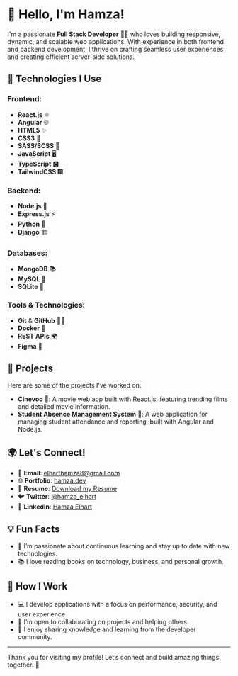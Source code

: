 # 👋 Hello, I'm **Hamza**!

I'm a passionate **Full Stack Developer** 👨‍💻 who loves building responsive, dynamic, and scalable web applications. With experience in both frontend and backend development, I thrive on crafting seamless user experiences and creating efficient server-side solutions.

## 🚀 Technologies I Use

### Frontend:
- **React.js** ⚛️
- **Angular** 🌐
- **HTML5** ✨
- **CSS3** 🎨
- **SASS/SCSS** 💅
- **JavaScript** 🖥️
- **TypeScript** 🅾️
- **TailwindCSS** 🎆

### Backend:
- **Node.js** 🌱
- **Express.js** ⚡
- **Python** 🐍
- **Django** 🏗️

### Databases:
- **MongoDB** 📚
- **MySQL** 🍇
- **SQLite** 📃

### Tools & Technologies:
- **Git** & **GitHub** 🧑‍💻
- **Docker** 🐋
- **REST APIs** 🌍
- **Figma** 📏

## 💼 Projects

Here are some of the projects I've worked on:

- **Cinevoo** 🎥: A movie web app built with React.js, featuring trending films and detailed movie information.
- **Student Absence Management System** 🏫: A web application for managing student attendance and reporting, built with Angular and Node.js.

## 🌍 Let's Connect!
- 📧 **Email**: elharthamza8@gmail.com
- 🌐 **Portfolio**: [hamza.dev](https://www.yourportfolio.com)
- 💼 **Resume**: [Download my Resume](https://www.yourlink.com)
- 🐦 **Twitter**: [@hamza_elhart](https://twitter.com/hamza_dev)
- 🔗 **LinkedIn**: [Hamza Elhart](https://www.linkedin.com/in/hamzaelhart)

## 💡 Fun Facts
- 🧠 I’m passionate about continuous learning and stay up to date with new technologies.
- 📚 I love reading books on technology, business, and personal growth.

## 💬 How I Work
- 💻 I develop applications with a focus on performance, security, and user experience.
- 🤝 I’m open to collaborating on projects and helping others.
- 🚀 I enjoy sharing knowledge and learning from the developer community.

---

Thank you for visiting my profile! Let’s connect and build amazing things together. 🚀
